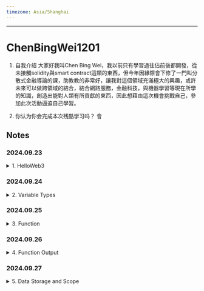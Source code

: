 ```yaml
---
timezone: Asia/Shanghai
---
```


---

# ChenBingWei1201

1. 自我介绍
  大家好我叫Chen Bing Wei，我以前只有學習過往佔前後都開發，從未接觸solidity與smart contract這類的東西，但今年因緣際會下修了一門叫分散式金融導論的課，助教教的非常好，讓我對這個領域充滿極大的興趣，或許未來可以做跨領域的結合，結合網路服務，金融科技，與機器學習等現在所學的知識，創造出能對人類有所貢獻的東西，因此想藉由這次機會挑戰自己，參加此次活動逼迫自己學習。

2. 你认为你会完成本次残酷学习吗？
  會

## Notes

<!-- Content_START -->

### 2024.09.23
<details>
<summary>1. HelloWeb3</summary>

#### WTF is Solidity?
- Solidity is a programming language used for creating smart contracts on the Ethereum Virtual Machine (EVM).
- Solidity has two characteristics:
  1. **Object-oriented**: After learning it, you can use it to make money by finding the right projects.
  2. **Advanced**: If you can write smart contract in Solidity, you are the first class citizen of Ethereum.

#### Development tool: Remix
Remix is an smart contract development IDE (Integrated Development Environment) recommended by Ethereum official.
- Advantages
  1. **Suitable for Beginners**: It allows for quick deployment and testing of smart contracts in the browser, without needing to install any programs on your local machine.
  2. **Gas Estimation Issue**: It will estimation the cost of gas on every functions and display behind them, which can remind developers that wheter functions should be optimized or not.
- Disadvantages
  1. **Limited to Browser**: Since Remix is a browser-based IDE, it can be less stable or responsive compared to desktop IDEs like VSCode, especially when working with larger projects or multiple open files.
  2. **Collaboration Limitations**: Remix doesn’t have built-in features for real-time collaboration or version control like Git, making it more difficult to work in teams.

Website: [remix.ethereum.org](https://remix.ethereum.org)

#### The first Solidity program

```solidity
// SPDX-License-Identifier: MIT
pragma solidity ^0.8.4;
contract HelloWeb3 {
    string public _string = "Hello Web3!";
}
```
1. The first line is a comment, which denotes the software license (license identifier) used by the program. We are using the MIT license. **If you do not indicate the license used, the program can compile successfully but will report an warning during compilation**. Solidity's comments are denoted with "//", followed by the content of the comment (which will not be run by the program). Details can be found in the [SPDX-License
documentation](https://spdx.org/licenses/).
2. The second line declares the **Solidity version** used by the source file, because the syntax of different versions is different. This line of code means that the source file will not allow compilation by compilers version **lower than v0.8.4 and not higher than v0.9.0** [0.8.4, 0.9.0).
  - There is slight difference among distinct
versions: 0.4.22 -> constructor, 0.8.0 -> safeMath
  - Include the pragma version in every file: Locking the version is preferable, except for libraries.
  - Pattern: pragma solidity x.y.z: e.g. **pragma solidity ^0.8.3 : [0.8.3, 0.9.0)** or **pragma solidity >=0.8.3 <0.8.7**
3. Lines 3 and 4 are the main body of the smart contract. Line 3 creates a contract with the name `HelloWeb3`. Line 4 is the content of the contract. Here, we created a string variable called _string and assign "Hello Web3!" as value to it.

#### Summary
In the first day, I learned what is `Solidity`, `Remix IDE`, and completed our first Solidity program - `HelloWeb3`.
</details>

### 2024.09.24
<details>
<summary>2. Variable Types</summary>

Solidity is statically-type language, which means **the type of each variable needs to be specified in code at compile time**.

1. **Value Type**： This include boolean, integer, etc. These variables directly pass values when assigned.
2. **Reference Type**：including arrays and structures. These variables take up more space, directly pass addresses (similar to pointers) when assigned, and can be modified with multiple variable names.
3. **Mapping Type**: hash tables in Solidity.

#### 1. Value Type

| Type  | Example | Byte  | Default Value |
| ------------- | ------------- | ------------- | ------------- |
| Boolean | `true` / `false` | 1 Byte | False |
| Usigned Integer | `uint128`, `uint256` | uint256 - 32 bytes | 0 |
| Integer | `int128`, `int256` | int256 - 32 bytes | 0 |
| address* / adress payable* | `address public _address = 0x5C69...5aA6` | 20 bytes | address(0) |
| Fixed-Sized bytes array | `bytes32 public _byte32 = "MiniSolidity";` `bytes1 public _byte = _byte32[0];` | bytes32 - 32 bytes | bytes32(0) |
| Enumeration | `enum ActionSet { Buy, Hold, Sell }` | uint 0,  1,  2 | - |

*address payable: Same as address, but with the additional members transfer and send to allow ETH transfers.

*There are two types of accounts: EOA & CA
- EOA(Externally Owned Account): For example, Wallet Address
- CA(Contract Account): For example, Simple Bank Contract

#### 2. Reference Type

| Type  | Example |
| ------------- | ------------- |
| Array | `uint256[], string, bytes (Dynamic Size Bytes Array)` |
| Struct | `struct Demo {uint256 x, uint256 y}` |

#### 3. Mapping Type

| Type  | Example |
| ------------- | ------------- |
| Mapping | `mapping(address=>uint256)`, `mapping(address addr=>uint)`, `mapping(address addr=>uint balance)` |
</details>

### 2024.09.25

<details>
<summary>3. Function</summary>

Here's the format of a function in Solidity:
```solidity
function <function name>(<parameter types>) <visibility> <mutibility> [returns (<return types>)];
```
1. `function`: To write a function, you need to start with the keyword `function`.
2. `<function name>`: The name of the function.
3. `(<parameter types>)`: The input parameter types and names.
4. `<visibility>`: Function visibility specifiers. There are 4 kinds of them and `public` is the default visibility if left empty:
  - `public`: Any account can call -> Be careful with access control issue
  - `external`: Only other contracts and account can call -> It can be bypassed with `this.f()`, where `f` is the function name.
  - `internal`: Can only be called inside contract and child contracts.
  - `private`: Can only be accessed within this contract, derived contracts cannot use it. Only inside the contract that defines the function.
  
  **Note 1**: `public` is the default visibility for functions.
  **Note 2**: **public**|**private**|**internal** can be also used on state variables. Public variables will automatically generate `getter` functions for querying values.
  **Note 3**: The default visibility for state variables is internal.

5. `<mutibility>`: Keywords that dictate a Solidity functions behavior. There are 3 kinds of them:
  - `view`:  Functions containing `view` keyword can read but cannot write on-chain state variables. 
  - `pure`: Functions containing `pure` keyword cannot read nor write state variables on-chain.
  - `payable`: enable this function to receive ethers
  - Without `pure` and `view`: Functions can both read and write state variables.
6. `[returns (<return types>)]`: Return variable types and names.

#### WTF is `pure` and `view` ?

Solidity added these two keywords, because of gas fee. The contract state variables are stored on block chain, and gas fee is very expensive. If you don't rewrite these variables, you don't need to pay gas. You don't need to pay gas for calling `pure` and `view` functions.

The following statements are considered modifying the state:
1. Writing to state variables.
2. Emitting events.
3. Creating other contracts.
4. Using selfdestruct.
5. Sending Ether via calls.
6. Calling any function not marked view or pure.
7. Using low-level calls.
8. Using inline assembly that contains certain opcodes.

#### Code
1. `pure` vs `view`

We define a state variable `number = 5`
```solidity
// SPDX-License-Identifier: MIT
  pragma solidity ^0.8.4;
  contract FunctionTypes{
      uint256 public number = 5;
```
Define an `add()` function, add 1 to `number` on every call.
```solidity
  // default
    function add() external{
        number = number + 1;
    }
```
If `add()` contains `pure` keyword, i.e. `function add() pure external`, it will result in an error. Because `pure` cannot read state variable in contract nor write. So what can `pure` do ? That is, you can **pass a parameter `_number` to function, let function `returns _number + 1`**.
```solidity
  // pure
    function addPure(uint256 _number) external pure returns(uint256 new_number){
        new_number = _number+1;
    }
```
If `add()` contains `view`, i.e. `function add() view external`, it will also result in error. Because `view` can read, but cannot write state variable. We can modify the function as follows:
```solidity
  // view
  function addView() external view returns(uint256 new_number) {
      new_number = number + 1; // can read the state variable outside the function block
  }
```

2. `internal` vs `external`
```solidity
  // internal
  function minus() internal {
      number = number - 1;
  }

  // external
  function minusCall() external {
      minus();
  }
```
Here we defined an `internal minus()` function, `number` will decrease 1 each time function is called. Since `internal` function can only be called within the contract itself. Therefore, we need to define an `external minusCall()` function to call `minus()` internally.

3. `payable`
```solidity
// payable: money (ETH) can be sent to the contract via this function
  function minusPayable() external payable returns(uint256 balance) {
      minus();
      balance = address(this).balance;
  }
``` 
We defined an `external payable minusPayable()` function, which calls `minus()` and return `ETH` balance of the current contract (`this` keyword can let us query current contract address). Since the function is `payable`, we can send 1 `ETH` to the contract when calling `minusPayable()`.
</details>

### 2024.09.26
<details>
<summary>4. Function Output</summary>

#### Return values (`return` and `returns`)
There are two keywords related to function output: `return` and `returns`:
  - `returns` is added after the function name to declare variable type and variable name;
  - `return` is used in the function body and returns desired variables.
```solidity
  // returning multiple variables
    function returnMultiple() public pure returns(uint256, bool, uint256[3] memory){
        return(1, true, [uint256(1),2,5]);
    }
```

#### Named returns
We can indicate the name of the return variables in `returns` so that solidity automatically initializes these variables, and automatically returns the values of these functions without adding the `return` keyword.
```solidity
    // named returns
    function returnNamed() public pure returns(uint256 _number, bool _bool, uint256[3] memory _array){
        _number = 2;
        _bool = false; 
        _array = [uint256(3),2,1];
    }
```
We only need to assign values to the variable `_number`, `_bool` and `_array` in the function body, and they will automatically return because the return variable type and variable name with `returns` `(uint256 _number, bool _bool, uint256[3] memory _array)` have been declared.

Of course, you can also return variables with return keyword in named returns:
```solidity
    // Named return, still support return
    function returnNamed2() public pure returns(uint256 _number, bool _bool, uint256[3] memory _array){
        return(1, true, [uint256(1),2,5]);
    }
```

#### Destructuring assignments 
Solidity internally allows tuple types, i.e. a list of objects of potentially different types whose number is a constant at compile-time. The tuples can be used to return multiple values at the same time.
- Variables declared with type and assigned from the returned tuple, not all elements have to be specified (but the number must match):
```solidity
        uint256 _number;
        bool _bool;
        uint256[3] memory _array;
        (_number, _bool, _array) = returnNamed();
```
- Assign part of return values: Components can be left out. In the following code, we only assign the return value `_bool2`, but not `_ number` and `_array`:
```solidity
        (, _bool2, ) = returnNamed();
```
</details>

### 2024.09.27
<details>
<summary>5. Data Storage and Scope</summary>

#### Reference types in Solidity
Reference types(notes on 2024.09.24) differ from value types in that they do not store values directly on their own. Instead, reference types store the address/pointer of the data’s location and do not directly share the data. You can modify the underlying data with different variable names. Reference types `array`, `struct` and `mapping`, which take up a lot of storage space. We need to deal with the location of the data storage when using them.

#### Data location
There are three types of data storage locations in solidity: `storage`, `memory` and `calldata`. Gas costs are different for different storage locations. 

The data of a `storage` variable is stored on-chain, similar to the hard disk of a computer, and consumes a lot of `gas`; while the data of `memory` and `calldata` variables are temporarily stored in memory, consumes less `gas`.

General usage:
1. `storage`: The state variables are `storage` by default, which are stored on-chain.
2. `memory`: The parameters and temporary variables in the function generally use `memory` label, which is stored in memory and not on-chain.
3. `calldata`: Similar to `memory`, stored in memory, not on-chain. The difference from `memory` is that `calldata `variables cannot be modified, and is generally used for function parameters. Example:
```solidity
    function fCalldata(uint[] calldata _x) public pure returns(uint[] calldata){
        // The parameter is the calldata array, which cannot be modified.
        // _x[0] = 0 // This modification will report an error.
        return(_x);
    }
```

#### Data location and assignment behaviour
Data locations are not only relevant for persistency of data, but also for the semantics of assignments:
1. When `storage` (a state variable of the contract) is assigned to the local storage (in a function), a **reference will be created**, and changing value of the new variable will **affect the original one**. Example:
```solidity
    uint[] x = [1,2,3]; // state variable: array x

    function fStorage() public{
        // Declare a storage variable xStorage, pointing to x. Modifying xStorage will also affect x
        uint[] storage xStorage = x;
        xStorage[0] = 100;
    }
```
2. Assigning `storage` to `memory` creates independent copies, and changes to one will **not affect the other; and vice versa**. Example:
```solidity
    uint[] x = [1,2,3]; // state variable: array x
    
    function fMemory() public view{
        // Declare a variable xMemory of Memory, copy x. Modifying xMemory will not affect x
        uint[] memory xMemory = x;
        xMemory[0] = 100;
    }
```
3. Assigning `memory` to `memory` will **create a reference**, and changing the new variable will **affect the original variable**.
4. Otherwise, assigning a variable to `storage` will **create independent copies**, and modifying one will **not affect the other**.

#### Variable scope
There are three types of variables in Solidity according to their scope: state variables, local variables, and global variables.

1. State variables
  
  State variables are variables whose data is stored on-chain and can be accessed by in-contract functions, but their `gas` consumption is high.

  State variables are declared inside the contract and outside the functions:
  ```solidity
  contract Variables {
    uint public x = 1;
    uint public y;
    string public z;
  ```
  We can change the value of the state variable in a function:
  ```solidity
      function foo() external{
        // You can change the value of the state variable in the function
        x = 5;
        y = 2;
        z = "0xAA";
    }
  ```
2. Local variable

  Local variables are variables that are only valid during function execution; they are invalid after function exit. The data of local variables are stored in memory, not on-chain, and their `gas` consumption is low. 
  ```solidity
      function bar() external pure returns(uint){
        uint xx = 1;
        uint yy = 3;
        uint zz = xx + yy;
        return(zz);
    }
  ```
3. Global variable

  Global variables are variables that work in the global scope and are **reserved keywords** for solidity. They can be used directly in functions without declaring them:
  ```solidity
      function global() external view returns(address, uint, bytes memory){
        address sender = msg.sender;
        uint blockNum = block.number;
        bytes memory data = msg.data;
        return(sender, blockNum, data);
    }
  ```
  In the above example, we use three global variables: **msg.sender**, **block.number** and **msg.data**, which represent the sender of the message (current call), current block height, and complete calldata. 

  Below are some commonly used global variables:
  - `blockhash(uint blockNumber)`: (`bytes32`) The hash of the given block - only applies to the 256 most recent block.
  - `block.coinbase`: (`address payable`) The address of the current block miner
  - `block.gaslimit`: (`uint`) The gaslimit of the current block
  - `block.number`: (`uint`) Current block number
  - `block.timestamp`: (`uint`) The timestamp of the current block, in seconds since the unix epoch
  - `gasleft()`: (`uint256`) Remaining gas
  - `msg.data`: (`bytes calldata`) Complete calldata
  - `msg.sender`: (`address payable`) Message sender (current caller)
  - `msg.sig`: (`bytes4`) first four bytes of the calldata (i.e. function identifier)
  - `msg.value`: (`bytes4`) number of wei sent with the message

#### Summary
In this chapter, we learned reference types, data storage locations and variable scopes in Solidity. There are three types of data storage locations: `storage`, `memory` and `calldata`. Gas costs are different for different storage locations. The variable scope include state variables, local variables and global variables.

</details>


###

<!-- Content_END -->
